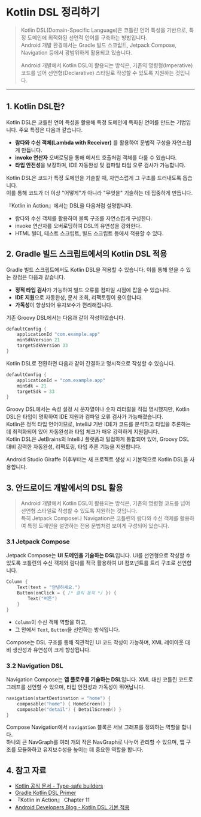 # Kotlin DSL 정리하기

> Kotlin DSL(Domain-Specific Language)은 코틀린 언어 특성을 기반으로, 특정 도메인에 최적화된 선언적 언어를 구축하는 방법입니다.  
> Android 개발 환경에서는 Gradle 빌드 스크립트, Jetpack Compose, Navigation 등에서 광범위하게 활용되고 있습니다.  
>
> Android 개발에서 Kotlin DSL이 활용되는 방식은, 기존의 명령형(Imperative) 코드를 넘어 선언형(Declarative) 스타일로 작성할 수 있도록 지원하는 것입니다.  

---

## 1. Kotlin DSL란?

Kotlin DSL은 코틀린 언어 특성을 활용해 특정 도메인에 특화된 언어를 만드는 기법입니다. 주요 특징은 다음과 같습니다.

- **람다와 수신 객체(Lambda with Receiver)** 를 활용하여 문법적 구성을 자연스럽게 만듭니다.
- **invoke 연산자** 오버로딩을 통해 메서드 호출처럼 객체를 다룰 수 있습니다.
- **타입 안전성**을 보장하며, IDE 자동완성 및 컴파일 타임 오류 검사가 가능합니다.

Kotlin DSL은 코드가 특정 도메인을 기술할 때, 자연스럽게 그 구조를 드러내도록 돕습니다.  
이를 통해 코드가 더 이상 "어떻게"가 아니라 "무엇을" 기술하는 데 집중하게 만듭니다.

『Kotlin in Action』에서는 DSL을 다음처럼 설명합니다.

- 람다와 수신 객체를 활용하여 블록 구조를 자연스럽게 구성한다.
- invoke 연산자를 오버로딩하여 DSL의 유연성을 강화한다.
- HTML 빌더, 테스트 스크립트, 빌드 스크립트 등에서 적용할 수 있다.

## 2. Gradle 빌드 스크립트에서의 Kotlin DSL 적용

Gradle 빌드 스크립트에서도 Kotlin DSL을 적용할 수 있습니다. 이를 통해 얻을 수 있는 장점은 다음과 같습니다.

- **정적 타입 검사**가 가능하여 빌드 오류를 컴파일 시점에 잡을 수 있습니다.
- **IDE 지원**으로 자동완성, 문서 조회, 리팩토링이 용이합니다.
- **가독성**이 향상되어 유지보수가 편리해집니다.

기존 Groovy DSL에서는 다음과 같이 작성하였습니다.

```groovy
defaultConfig {
    applicationId "com.example.app"
    minSdkVersion 21
    targetSdkVersion 33
}
```

Kotlin DSL로 전환하면 다음과 같이 간결하고 명시적으로 작성할 수 있습니다.

```kotlin
defaultConfig {
    applicationId = "com.example.app"
    minSdk = 21
    targetSdk = 33
}
```

Groovy DSL에서는 속성 설정 시 문자열이나 숫자 리터럴을 직접 명시했지만, Kotlin DSL은 타입이 명확하여 IDE 지원과 컴파일 오류 검사가 가능해졌습니다.  
Kotlin은 정적 타입 언어이므로, IntelliJ 기반 IDE가 코드를 분석하고 타입을 추론하는 데 최적화되어 있어 자동완성과 타입 체크가 매우 강력하게 지원됩니다.  
Kotlin DSL은 JetBrains의 IntelliJ 플랫폼과 밀접하게 통합되어 있어, Groovy DSL 대비 강력한 자동완성, 리팩토링, 타입 추론 기능을 지원합니다.  

Android Studio Giraffe 이후부터는 새 프로젝트 생성 시 기본적으로 Kotlin DSL을 사용합니다.

## 3. 안드로이드 개발에서의 DSL 활용

> Android 개발에서 Kotlin DSL이 활용되는 방식은, 기존의 명령형 코드를 넘어 선언형 스타일로 작성할 수 있도록 지원하는 것입니다.  
> 특히 Jetpack Compose나 Navigation은 코틀린의 람다와 수신 객체를 활용하여 특정 도메인을 설명하는 전용 문법처럼 보이게 구성되어 있습니다.  

### 3.1 Jetpack Compose

Jetpack Compose는 **UI 도메인을 기술하는 DSL**입니다. UI를 선언형으로 작성할 수 있도록 코틀린의 수신 객체와 람다를 적극 활용하여 UI 컴포넌트를 트리 구조로 선언합니다.

```kotlin
Column {
    Text(text = "안녕하세요.")
    Button(onClick = { /* 클릭 동작 */ }) {
        Text("버튼")
    }
}
```

- `Column`이 수신 객체 역할을 하고,
- 그 안에서 `Text`, `Button`을 선언하는 방식입니다.

Compose는 DSL 구조를 통해 직관적인 UI 코드 작성이 가능하며, XML 레이아웃 대비 생산성과 유연성이 크게 향상됩니다.

### 3.2 Navigation DSL

Navigation Compose는 **앱 플로우를 기술하는 DSL**입니다. XML 대신 코틀린 코드로 그래프를 선언할 수 있으며, 타입 안전성과 가독성이 뛰어납니다.

```kotlin
navigation(startDestination = "home") {
    composable("home") { HomeScreen() }
    composable("detail") { DetailScreen() }
}
```

Compose Navigation에서 `navigation` 블록은 서브 그래프를 정의하는 역할을 합니다.  
하나의 큰 NavGraph를 여러 개의 작은 NavGraph로 나누어 관리할 수 있으며, 앱 구조를 모듈화하고 유지보수성을 높이는 데 중요한 역할을 합니다.

## 4. 참고 자료

- [Kotlin 공식 문서 - Type-safe builders](https://kotlinlang.org/docs/type-safe-builders.html)
- [Gradle Kotlin DSL Primer](https://docs.gradle.org/current/userguide/kotlin_dsl.html)
- 『Kotlin in Action』 Chapter 11
- [Android Developers Blog - Kotlin DSL 기본 적용](https://android-developers.googleblog.com/2023/04/kotlin-dsl-is-now-default-for-new-gradle-builds.html)
